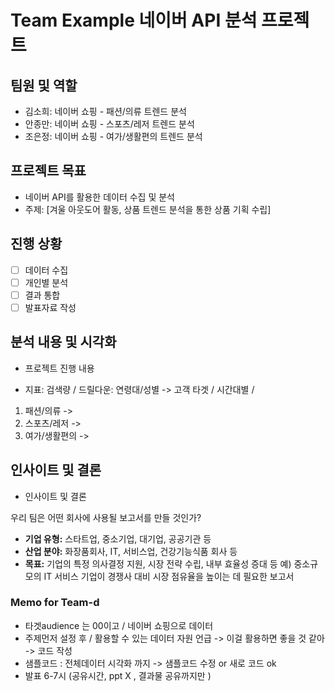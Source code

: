 # Team Example 네이버 API 분석 프로젝트
## 팀원 및 역할
- 김소희: 네이버 쇼핑 - 패션/의류 트렌드 분석
- 안종만: 네이버 쇼핑 - 스포츠/레저 트렌드 분석
- 조은정: 네이버 쇼핑 - 여가/생활편의 트렌드 분석

## 프로젝트 목표
- 네이버 API를 활용한 데이터 수집 및 분석
- 주제: [겨울 아웃도어 활동, 상품 트렌드 분석을 통한 상품 기획 수립] 

## 진행 상황
- [ ] 데이터 수집
- [ ] 개인별 분석
- [ ] 결과 통합
- [ ] 발표자료 작성

## 분석 내용 및 시각화
- 프로젝트 진행 내용
* 지표: 검색량 / 드릴다운:  연령대/성별 -> 고객 타겟 / 시간대별 / 
1) 패션/의류 ->  
2) 스포츠/레저 -> 
3) 여가/생활편의 -> 

## 인사이트 및 결론
- 인사이트 및 결론

우리 팀은 어떤 회사에 사용될 보고서를 만들 것인가?
- **기업 유형:** 스타트업, 중소기업, 대기업, 공공기관 등
- **산업 분야:** 화장품회사, IT, 서비스업, 건강기능식품 회사 등
- **목표:** 기업의 특정 의사결정 지원, 시장 전략 수립, 내부 효율성 증대 등
예) 중소규모의 IT 서비스 기업이 경쟁사 대비 시장 점유율을 높이는 데 필요한 보고서



### Memo for Team-d
- 타겟audience 는 00이고 / 네이버 쇼핑으로 데이터
- 주제먼저 설정 후 / 활용할 수 있는 데이터 자원 언급 -> 이걸 활용하면 좋을 것 같아 -> 코드 작성
- 샘플코드 : 전체데이터 시각화 까지 -> 샘플코드 수정 or 새로 코드 ok
- 발표 6-7시 (공유시간, ppt X , 결과물 공유까지만 )
